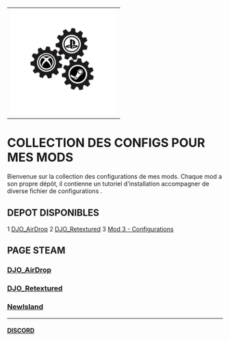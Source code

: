 
<table style="width: 100%; text-align: center;">
  <tr>
    <td>
    <img src="logo_acss.gif" width="250" height="250">
    </td>
  </tr>
</table>

# COLLECTION DES CONFIGS POUR MES MODS
Bienvenue sur la collection des configurations de mes mods. Chaque mod a son propre dépôt, il contienne un tutoriel d'installation accompagner de diverse fichier de configurations .

## DEPOT DISPONIBLES

1 [DJO_AirDrop](https://github.com/tonpseudo/config-mod1)
2 [DJO_Retextured](https://github.com/tonpseudo/config-mod2)
3 [Mod 3 - Configurations](https://github.com/tonpseudo/config-mod3)

## PAGE STEAM
### [DJO_AirDrop](https://steamcommunity.com/sharedfiles/filedetails/?id=3384470777)
### [DJO_Retextured](https://steamcommunity.com/sharedfiles/filedetails/?id=3047075708)
### [NewIsland](https://steamcommunity.com/sharedfiles/filedetails/?id=3197692014)

---
#### [DISCORD](https://discord.gg/UXNKcxApkU)
